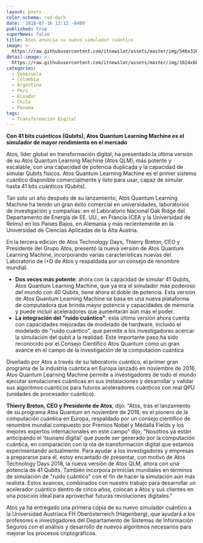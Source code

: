 ```yaml
---
layout: posts
color-schema: red-dark
date: '2018-07-16 13:12 -0400'
published: true
superNews: false
title: Atos anuncia su nuevo simulador cuántico
image: >-
  https://raw.githubusercontent.com/itnewslat/assets/master/img/540x320/Thierry-Breton-p.jpg
detail-image: >-
  https://raw.githubusercontent.com/itnewslat/assets/master/img/1024x680/Thierry-Breton-g.jpg
categories:
  - Venezuela
  - Colombia
  - Argentina
  - Perú
  - Ecuador
  - Chile
  - Panama
tags:
  - Transformación Digital
---
```

**Con 41 bits cuánticos (Qubits), Atos Quantum Learning Machine es el simulador de mayor rendimiento en el mercado**

Atos, líder global en transformación digital, ha presentado la última versión de su Atos Quantum Learning Machine (Atos QLM), más potente y escalable, con una capacidad de potencia duplicada y la capacidad de simular Qubits físicos. Atos Quantum Learning Machine es el primer sistema cuántico disponible comercialmente y listo para usar, capaz de simular hasta 41 bits cuánticos (Qubits).

Tan solo un año después de su lanzamiento, Atos Quantum Learning Machine ha tenido un gran éxito comercial en universidades, laboratorios de investigación y compañías: en el Laboratorio Nacional Oak Ridge del Departamento de Energía de EE. UU., en Francia (CEA y la Universidad de Reims) en los Países Bajos, en Alemania y más recientemente en la Universidad de Ciencias Aplicadas de la Alta Austria.

En la tercera edición de Atos Technology Days, Thierry Breton, CEO y Presidente del Grupo Atos, presentó la nueva versión de Atos Quantum Learning Machine, incorporando varias características nuevas del Laboratorio de I+D de Atos y respaldada por un consejo de renombre mundial.

- **Dos veces más potente**: ahora con la capacidad de simular 41 Qubits, Atos Quantum Learning Machine, que ya era el simulador más poderoso del mundo con 40 Qubits, tiene ahora el doble de potencia. Esta versión de Atos Quantum Learning Machine se basa en una nueva plataforma de computadora que brinda mayor potencia y capacidades de memoria y puede incluir aceleradores que aumentarán aún más el poder.
- **La integración del "ruido cuántico"**: esta última versión ahora cuenta con capacidades mejoradas de modelado de hardware, incluido el modelado de "ruido cuántico", que permite a los investigadores acercar la simulación del qubit a la realidad. Este importante paso ha sido reconocido por el Consejo Científico Atos Quantum como un gran avance en el campo de la investigación de la computación cuántica

Diseñado por Atos a través de su laboratorio cuántico, el primer gran programa de la industria cuántica en Europa lanzado en noviembre de 2016, Atos Quantum Learning Machine permite a investigadores de todo el mundo ejecutar simulaciones cuánticas en sus instalaciones y desarrollar y validar sus algoritmos cuánticos para futuros aceleradores cuánticos con real QPU (unidades de procesador cuántico). 

**Thierry Breton, CEO y Presidente de Atos**, dijo: "Atos, tras el lanzamiento de su programa Atos Quantum en noviembre de 2016, es el pionero de la computación cuántica en Europa, respaldado por un consejo científico de renombre mundial compuesto por Premios Nobel y Medalla Fields y los mejores expertos internacionales en este campo" dijo, "Nosotros ya están anticipando el 'tsunami digital' que puede ser generado por la computación cuántica, en comparación con la ola de transformación digital que estamos experimentando actualmente. Para ayudar a los investigadores y empresas a prepararse para él, estoy encantado de presentar, con motivo de Atos Technology Days 2018, la nueva versión de Atos QLM, ahora con una potencia de 41 Qubits. También incorpora primicias mundiales en términos de simulación de "ruido cuántico" con el fin de hacer la simulación aún más realista. Estos avances, combinados con nuestro trabajo para desarrollar un acelerador cuántico dentro de cinco años, colocan a Atos y sus clientes en una posición ideal para aprovechar futuras revoluciones digitales."

Atos ya ha entregado una primera copia de su nuevo simulador cuántico a la Universidad Austríaca FH Oberösterreich (Hagenberg), que ayudará a los profesores e investigadores del Departamento de Sistemas de Información Seguros con el análisis y desarrollo de nuevos algoritmos necesarios para mejorar los procesos criptográficos.
